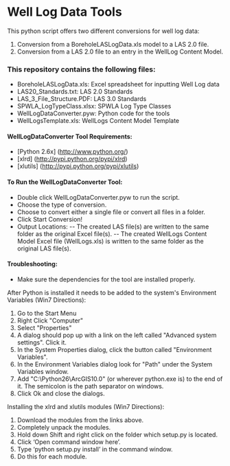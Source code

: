 # Well Log Data Tools

This python script offers two different conversions for well log data:
1) Conversion from a BoreholeLASLogData.xls model to a LAS 2.0 file. 
2) Conversion from a LAS 2.0 file to an entry in the WellLog Content Model.

### This repository contains the following files:
- BoreholeLASLogData.xls: Excel spreadsheet for inputting Well Log data
- LAS20_Standards.txt: LAS 2.0 Standards
- LAS_3_File_Structure.PDF: LAS 3.0 Standards
- SPWLA_LogTypeClass.xlsx: SPWLA Log Type Classes
- WellLogDataConverter.pyw: Python code for the tools
- WellLogsTemplate.xls: WellLogs Content Model Template

#### WellLogDataConverter Tool Requirements:
- [Python 2.6x] (http://www.python.org/)
- [xlrd] (http://pypi.python.org/pypi/xlrd)
- [xlutils] (http://pypi.python.org/pypi/xlutils)

#### To Run the WellLogDataConverter Tool:
- Double click WellLogDataConverter.pyw to run the script.
- Choose the type of conversion.
- Choose to convert either a single file or convert all files in a folder.
- Click Start Conversion!
- Output Locations:
-- The created LAS file(s) are written to the same folder as the original Excel file(s).
-- The created WellLogs Content Model Excel file (WellLogs.xls) is written to the same folder as the original LAS file(s).

#### Troubleshooting:
- Make sure the dependencies for the tool are installed properly.

After Python is installed it needs to be added to the system's Environment Variables (Win7 Directions):
1.	Go to the Start Menu
2.	Right Click "Computer"
3.	Select "Properties"
4.	A dialog should pop up with a link on the left called "Advanced system settings". Click it.
5.	In the System Properties dialog, click the button called "Environment Variables".
6.	In the Environment Variables dialog look for "Path" under the System Variables window.
7.	Add "C:\Python26\ArcGIS10.0\" (or wherever python.exe is) to the end of it. The semicolon is the path separator on windows.
8.	Click Ok and close the dialogs.

Installing the xlrd and xlutils modules (Win7 Directions):
1. Download the modules from the links above.
2. Completely unpack the modules.
3. Hold down Shift and right click on the folder which setup.py is located.
4. Click ‘Open command window here’.
5. Type ‘python setup.py install’ in the command window.
6. Do this for each module.